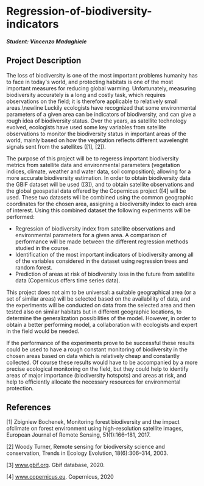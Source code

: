 # Regression-of-biodiversity-indicators
##### Student: Vincenzo Madaghiele

## Project Description

The loss of biodiversity is one of the most important problems humanity has to face in today's world, and protecting habitats is one of the most important measures for reducing global warming. Unfortunately, measuring biodiversity accurately is a long and costly task, which requires observations on the field; it is therefore applicable to relatively small areas.\newline
Luckily ecologists have recognized that some environmental parameters of a given area can be indicators of biodiversity, and can give a rough idea of biodiversity status. Over the years, as satellite technology evolved, ecologists have used some key variables from satellite observations to monitor the biodiversity status in important areas of the world, mainly based on how the vegetation reflects different wavelenght signals sent from the satellites ([1], [2]).

The purpose of this project will be to regeress important biodiversity metrics from satellite data and environmental parameters (vegetation indices, climate, weather and water data, soil composition); allowing for a more accurate biodiversity estimation. In order to obtain biodiversity data the GBIF dataset will be used ([3]), and to obtain satellite observations and the global geospatial data offered by the Copernicus project ([4] will be used. These two datasets will be combined using the common geographic coordinates for the chosen area, assigning a biodiversity index to each area of interest. Using this combined dataset the following experiments will be performed:

- Regression of biodiversity index from satellite observations and environmental parameters for a given area. A comparison of performance will be made between the different regression methods studied in the course.
- Identification of the most important indicators of biodiversity among all of the variables considered in the dataset using regression trees and random forest. 
- Prediction of areas at risk of biodiversity loss in the future from satellite data (Copernicus offers time series data).

This project does not aim to be universal: a suitable geographical area (or a set of similar areas) will be selected based on the availability of data, and the experiments will be conducted on data from the selected area and then tested also on similar habitats but in different geographic locations, to determine the generalization possibilities of the model. However, in order to obtain a better performing model, a collaboration with ecologists and expert in the field would be needed.

If the performance of the experiments prove to be successful these results could be used to have a rough constant monitoring of biodiversity in the chosen areas based on data which is relatively cheap and constantly collected. Of course these results would have to be accompanied by a more precise ecological monitoring on the field, but they could help to identify areas of major importance (biodiversity hotspots) and areas at risk, and help to efficiently allocate the necessary resources for environmental protection. 

## References

[1] Zbigniew  Bochenek,   Monitoring  forest  biodiversity  and  the  impact  ofclimate on forest environment using high-resolution satellite images, European Journal of Remote Sensing, 51(1):166–181, 2017.

[2] Woody Turner, Remote sensing for biodiversity science and conservation, Trends in Ecology Evolution, 18(6):306–314, 2003.

[3] www.gbif.org.  Gbif database, 2020.

[4] www.copernicus.eu.  Copernicus, 2020